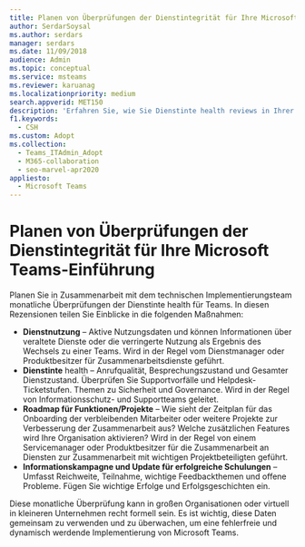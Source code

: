 ```yaml
---
title: Planen von Überprüfungen der Dienstintegrität für Ihre Microsoft Teams-Einführung
author: SerdarSoysal
ms.author: serdars
manager: serdars
ms.date: 11/09/2018
audience: Admin
ms.topic: conceptual
ms.service: msteams
ms.reviewer: karuanag
ms.localizationpriority: medium
search.appverid: MET150
description: 'Erfahren Sie, wie Sie Dienstinte health reviews in Ihrer Teams verwenden, um Erkenntnisse über Nutzung, Integrität, Funktions-/Projektplan und andere Updates zu teilen.'
f1.keywords:
  - CSH
ms.custom: Adopt
ms.collection:
  - Teams_ITAdmin_Adopt
  - M365-collaboration
  - seo-marvel-apr2020
appliesto:
  - Microsoft Teams
---
```


# <a name="schedule-service-health-reviews-for-your-microsoft-teams-adoption"></a>Planen von Überprüfungen der Dienstintegrität für Ihre Microsoft Teams-Einführung

Planen Sie in Zusammenarbeit mit dem technischen Implementierungsteam monatliche Überprüfungen der Dienstinte health für Teams. In diesen Rezensionen teilen Sie Einblicke in die folgenden Maßnahmen:

- **Dienstnutzung** – Aktive Nutzungsdaten und können Informationen über veraltete Dienste oder die verringerte Nutzung als Ergebnis des Wechsels zu einer Teams. Wird in der Regel vom Dienstmanager oder Produktbesitzer für Zusammenarbeitsdienste geführt.
- **Dienstinte** health – Anrufqualität, Besprechungszustand und Gesamter Dienstzustand. Überprüfen Sie Supportvorfälle und Helpdesk-Ticketstufen. Themen zu Sicherheit und Governance. Wird in der Regel von Informationsschutz- und Supportteams geleitet. 
- **Roadmap für Funktionen/Projekte** – Wie sieht der Zeitplan für das Onboarding der verbleibenden Mitarbeiter oder weitere Projekte zur Verbesserung der Zusammenarbeit aus? Welche zusätzlichen Features wird Ihre Organisation aktivieren? Wird in der Regel von einem Servicemanager oder Produktbesitzer für die Zusammenarbeit an Diensten zur Zusammenarbeit mit wichtigen Projektbeteiligten geführt.
- **Informationskampagne und Update für erfolgreiche Schulungen** – Umfasst Reichweite, Teilnahme, wichtige Feedbackthemen und offene Probleme. Fügen Sie wichtige Erfolge und Erfolgsgeschichten ein. 

Diese monatliche Überprüfung kann in großen Organisationen oder virtuell in kleineren Unternehmen recht formell sein. Es ist wichtig, diese Daten gemeinsam zu verwenden und zu überwachen, um eine fehlerfreie und dynamisch werdende Implementierung von Microsoft Teams. 
